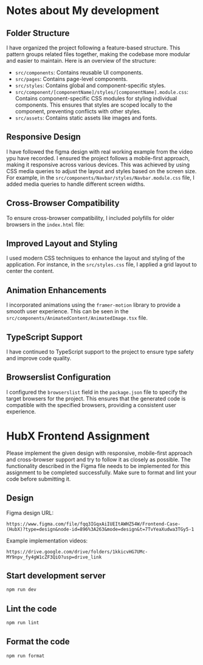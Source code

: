 # Notes about My development

## Folder Structure
I have organized the project following a feature-based structure. This pattern groups related files together, making the codebase more modular and easier to maintain. Here is an overview of the structure:

- `src/components`: Contains reusable UI components.
- `src/pages`: Contains page-level components.
- `src/styles`: Contains global and component-specific styles.
- `src/component/[componentName]/styles/[componentName].module.css`: Contains component-specific CSS modules for styling individual components. This ensures that styles are scoped locally to the component, preventing conflicts with other styles.
- `src/assets`: Contains static assets like images and fonts.


## Responsive Design
I have followed the figma design with real working example from the video ypu have recorded. I ensured the project follows a mobile-first approach, making it responsive across various devices. This was achieved by using CSS media queries to adjust the layout and styles based on the screen size. For example, in the `src/components/Navbar/styles/Navbar.module.css` file, I added media queries to handle different screen widths.

## Cross-Browser Compatibility
To ensure cross-browser compatibility, I included polyfills for older browsers in the `index.html` file:

## Improved Layout and Styling
I used modern CSS techniques to enhance the layout and styling of the application. For instance, in the `src/styles.css` file, I applied a grid layout to center the content.

## Animation Enhancements
I incorporated animations using the `framer-motion` library to provide a smooth user experience. This can be seen in the `src/components/AnimatedContent/AnimatedImage.tsx` file.

## TypeScript Support
I have continued to TypeScript support to the project to ensure type safety and improve code quality.

## Browserslist Configuration
I configured the `browserslist` field in the `package.json` file to specify the target browsers for the project. This ensures that the generated code is compatible with the specified browsers, providing a consistent user experience. 



# HubX Frontend Assignment

Please implement the given design with responsive, mobile-first approach and cross-browser support and try to follow it as closely as possible. The functionality described in the Figma file needs to be implemented for this assignment to be completed successfully. Make sure to format and lint your code before submitting it.

## Design

Figma design URL:

```
https://www.figma.com/file/fqq3IGqxAiIUEItAWHZ54W/Frontend-Case-(HubX)?type=design&node-id=896%3A263&mode=design&t=7TvYeaXudwa3TGy5-1
```

Example implementation videos:

```
https://drive.google.com/drive/folders/1kkicvHG7UMc-MY9npv_fy4gW1cZF3QiO?usp=drive_link
```

## Start development server

```sh
npm run dev
```

## Lint the code

```sh
npm run lint
```

## Format the code

```sh
npm run format
```

